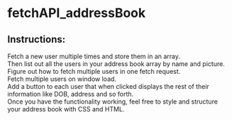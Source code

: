 # fetchAPI_addressBook
<h2> Instructions: </h2>
Fetch a new user multiple times and store them in an array. <br>
Then list out all the users in your address book array by name and picture. <br>
Figure out how to fetch multiple users in one fetch request. <br>
Fetch multiple users on window load. <br>
Add a button to each user that when clicked displays the rest of their information like DOB, address and so forth. <br>
Once you have the functionality working, feel free to style and structure your address book with CSS and HTML.
